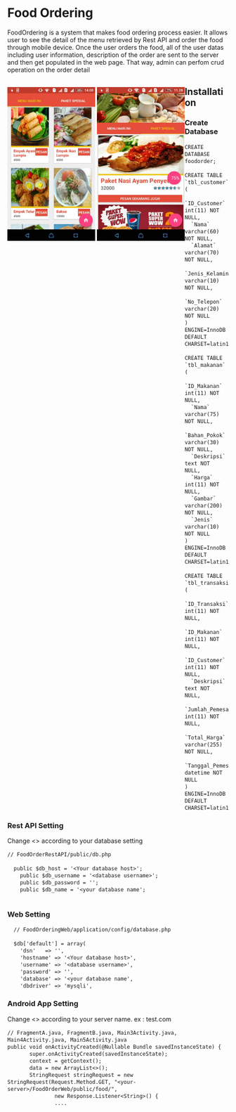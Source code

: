 # Food Ordering

FoodOrdering is a system that makes food ordering process easier. It allows user to see the detail of the menu retrieved by 
Rest API and order the food through mobile device. Once the user orders the food, all of the user datas including user 
information, description of the order are sent to the server and then get populated in the web page. That way, admin can 
perfom crud operation on the order detail


<div style="float:left;" >
<br>
<img src="https://github.com/william1099/FoodOrdering/blob/master/images/img1.jpg" width="200px" height=350px/>
<img src="https://github.com/william1099/FoodOrdering/blob/master/images/img2.jpg" width="200px" height=350px/>
</div>

## Installation

### Create Database 

```
CREATE DATABASE foodorder;

CREATE TABLE `tbl_customer` (
  `ID_Customer` int(11) NOT NULL,
  `Nama` varchar(60) NOT NULL,
  `Alamat` varchar(70) NOT NULL,
  `Jenis_Kelamin` varchar(10) NOT NULL,
  `No_Telepon` varchar(20) NOT NULL
) ENGINE=InnoDB DEFAULT CHARSET=latin1;

CREATE TABLE `tbl_makanan` (
  `ID_Makanan` int(11) NOT NULL,
  `Nama` varchar(75) NOT NULL,
  `Bahan_Pokok` varchar(30) NOT NULL,
  `Deskripsi` text NOT NULL,
  `Harga` int(11) NOT NULL,
  `Gambar` varchar(200) NOT NULL,
  `Jenis` varchar(10) NOT NULL
) ENGINE=InnoDB DEFAULT CHARSET=latin1;

CREATE TABLE `tbl_transaksi` (
  `ID_Transaksi` int(11) NOT NULL,
  `ID_Makanan` int(11) NOT NULL,
  `ID_Customer` int(11) NOT NULL,
  `Deskripsi` text NOT NULL,
  `Jumlah_Pemesanan` int(11) NOT NULL,
  `Total_Harga` varchar(255) NOT NULL,
  `Tanggal_Pemesanan` datetime NOT NULL
) ENGINE=InnoDB DEFAULT CHARSET=latin1;

```

### Rest API Setting
Change <> according to your database setting
```
// FoodOrderRestAPI/public/db.php

  public $db_host = '<Your database host>';
	public $db_username = '<database username>';
	public $db_password = '';
	public $db_name = '<your database name';
  
```

### Web Setting
``` 
  // FoodOrderingWeb/application/config/database.php
  
  $db['default'] = array(
	'dsn'	=> '',
	'hostname' => '<Your database host>',
	'username' => '<database username>',
	'password' => '',
	'database' => '<your database name',
	'dbdriver' => 'mysqli',
 ```
 
 ### Android App Setting
 Change <> according to your server name. ex : test.com
 ```
 // FragmentA.java, FragmentB.java, Main3Activity.java, Main4Activity.java, Main5Activity.java
 public void onActivityCreated(@Nullable Bundle savedInstanceState) {
        super.onActivityCreated(savedInstanceState);
        context = getContext();
        data = new ArrayList<>();
        StringRequest stringRequest = new StringRequest(Request.Method.GET, "<your-server>/FoodOrderWeb/public/food/",
                new Response.Listener<String>() {
                ....
 ```
